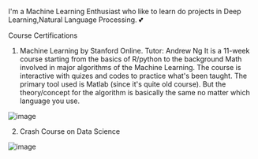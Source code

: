  I'm a Machine Learning Enthusiast who like to learn do projects in Deep Learning,Natural Language Processing. 💕
 
 
 Course Certifications 
 
 
1. Machine Learning by Stanford Online.
Tutor: Andrew Ng
It is a 11-week course starting from the basics of R/python to the background Math involved in major algorithms of the Machine Learning. The course is interactive with quizes and codes to practice what's been taught. The primary tool used is Matlab (since it's quite old course). But the theory/concept for the algorithm is basically the same no matter which language you use. 

![image](https://user-images.githubusercontent.com/71135324/112575719-e1951280-8e16-11eb-8b55-1c6495b8b126.png)

 2. Crash Course on Data Science


![image](https://user-images.githubusercontent.com/71135324/112575782-04bfc200-8e17-11eb-8018-60bdfbe31701.png)


